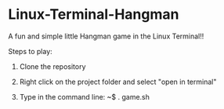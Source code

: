 # Linux-Terminal-Hangman

A fun and simple little Hangman game in the Linux Terminal!!

Steps to play:

1) Clone the repository 

2) Right click on the project folder and select "open in terminal"

3) Type in the command line: ~$ . game.sh

